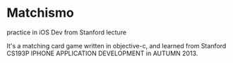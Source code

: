 Matchismo
=========

practice in iOS Dev from Stanford lecture


It's a matching card game written in objective-c, and learned from Stanford CS193P IPHONE APPLICATION DEVELOPMENT in AUTUMN 2013.
